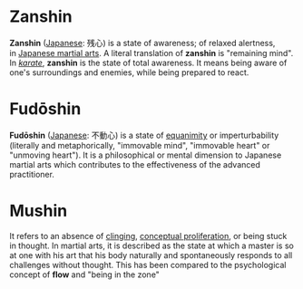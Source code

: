 # Zanshin
**Zanshin** ([Japanese](https://en.wikipedia.org/wiki/Japanese_language "Japanese language"): 残心) is a state of awareness; of relaxed alertness, in [Japanese martial arts](https://en.wikipedia.org/wiki/Japanese_martial_arts "Japanese martial arts"). A literal translation of **zanshin** is "remaining mind".
In _[karate](https://en.wikipedia.org/wiki/Karate "Karate")_, **zanshin** is the state of total awareness. It means being aware of one's surroundings and enemies, while being prepared to react.
# Fudōshin
**Fudōshin** ([Japanese](https://en.wikipedia.org/wiki/Japanese_language "Japanese language"): 不動心) is a state of [equanimity](https://en.wikipedia.org/wiki/Equanimity "Equanimity") or imperturbability (literally and metaphorically, "immovable mind", "immovable heart" or "unmoving heart"). It is a philosophical or mental dimension to Japanese martial arts which contributes to the effectiveness of the advanced practitioner.
# Mushin
It refers to an absence of [clinging](https://en.wikipedia.org/wiki/Up%C4%81d%C4%81na "Upādāna"), [conceptual proliferation](https://en.wikipedia.org/wiki/Conceptual_proliferation "Conceptual proliferation"), or being stuck in thought. In martial arts, it is described as the state at which a master is so at one with his art that his body naturally and spontaneously responds to all challenges without thought. This has been compared to the psychological concept of **flow** and "being in the zone"